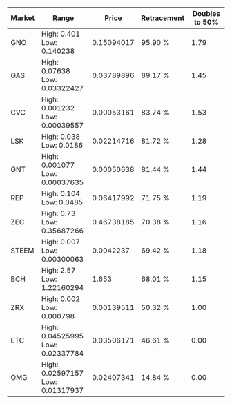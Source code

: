 | Market | Range | Price| Retracement | Doubles to 50% |
| --- | --- | --- | --- | --- |
| GNO | High: 0.401<br />Low: 0.140238 | 0.15094017 | 95.90 % | 1.79 |
| GAS | High: 0.07638<br />Low: 0.03322427 | 0.03789896 | 89.17 % | 1.45 |
| CVC | High: 0.001232<br />Low: 0.00039557 | 0.00053161 | 83.74 % | 1.53 |
| LSK | High: 0.038<br />Low: 0.0186 | 0.02214716 | 81.72 % | 1.28 |
| GNT | High: 0.001077<br />Low: 0.00037635 | 0.00050638 | 81.44 % | 1.44 |
| REP | High: 0.104<br />Low: 0.0485 | 0.06417992 | 71.75 % | 1.19 |
| ZEC | High: 0.73<br />Low: 0.35687266 | 0.46738185 | 70.38 % | 1.16 |
| STEEM | High: 0.007<br />Low: 0.00300063 | 0.0042237 | 69.42 % | 1.18 |
| BCH | High: 2.57<br />Low: 1.22160294 | 1.653 | 68.01 % | 1.15 |
| ZRX | High: 0.002<br />Low: 0.000798 | 0.00139511 | 50.32 % | 1.00 |
| ETC | High: 0.04525995<br />Low: 0.02337784 | 0.03506171 | 46.61 % | 0.00 |
| OMG | High: 0.02597157<br />Low: 0.01317937 | 0.02407341 | 14.84 % | 0.00 |
